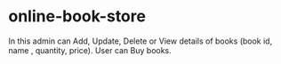 # online-book-store
In this admin can Add, Update, Delete or View details of books (book id, name , quantity, price). User can Buy books.
